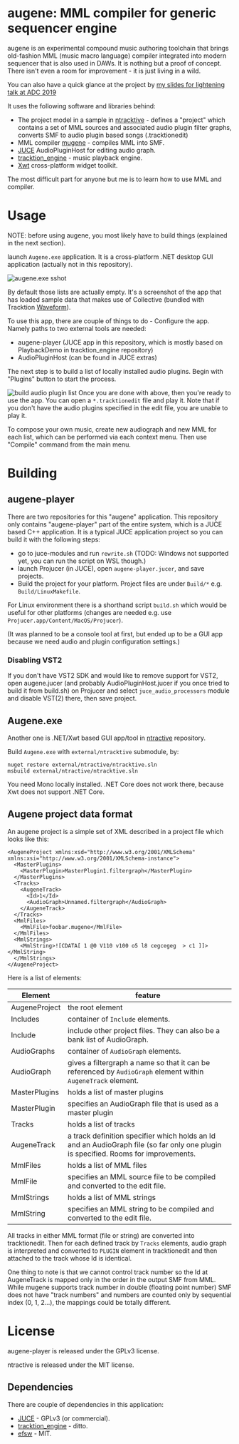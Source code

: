 
# augene: MML compiler for generic sequencer engine

augene is an experimental compound music authoring toolchain that brings old-fashion MML (music macro language) compiler integrated into modern sequencer that is also used in DAWs. It is nothing but a proof of concept. There isn't even a room for improvement - it is just living in a wild.

You can also have a quick glance at the project by [my slides for lightening talk at ADC 2019](https://speakerdeck.com/atsushieno/create-music-in-199x-language-for-2019-sequencer)

It uses the following software and libraries behind:

- The project model in a sample in [ntracktive](https://github.com/atsushieno/ntracktive) - defines a "project" which contains a set of MML sources and associated audio plugin filter graphs, converts SMF to audio plugin based songs (.tracktionedit)
- MML compiler [mugene](https://github.com/atsushieno/mugene) - compiles MML into SMF.
- [JUCE](https://github.com/WeAreROLI/JUCE) AudioPluginHost for editing audio graph.
- [tracktion_engine](https://github.com/Tracktion/tracktion_engine/) - music playback engine.
- [Xwt](https://github.com/mono/xwt/) cross-platform widget toolkit.

The most difficult part for anyone but me is to learn how to use MML and compiler.



# Usage

NOTE: before using augene, you most likely have to build things (explained in the next section).

launch `Augene.exe` application. It is a cross-platform .NET desktop GUI application (actually not in this repository).

![augene.exe sshot](https://photos.app.goo.gl/6vDaZrKecVtbeZEb6)

By default those lists are actually empty. It's a screenshot of the app that has loaded sample data that makes use of Collective (bundled with Tracktion [Waveform](https://www.tracktion.com/products/waveform)).

To use this app, there are couple of things to do - Configure the app. Namely paths to two external tools are needed:

- augene-player (JUCE app in this repository, which is mostly based on PlaybackDemo in tracktion_engine repository)
- AudioPluginHost (can be found in JUCE extras)

The next step is to build a list of locally installed audio plugins. Begin with "Plugins" button to start the process.

![build audio plugin list](https://picasaweb.google.com/110788028571466287583/6749376733834561841#6749376739265845362)
Once you are done with above, then you're ready to use the app. You can open a `*.tracktionedit` file and play it. Note that if you don't have the audio plugins specified in the edit file, you are unable to play it.

To compose your own music, create new audiograph and new MML for each list, which can be performed via each context menu. Then use "Compile" command from the main menu.


# Building

## augene-player

There are two repositories for this "augene" application. This repository only contains "augene-player" part of the entire system, which is a JUCE based C++ application. It is a typical JUCE application project so you can build it with the following steps:

- go to juce-modules and run `rewrite.sh` (TODO: Windows not supported yet, you can run the script on WSL though.)
- launch Projucer (in JUCE), open `augene-player.jucer`, and save projects.
- Build the project for your platform. Project files are under `Build/*` e.g. `Build/LinuxMakefile`.

For Linux environment there is a shorthand script `build.sh` which would be useful for other platforms (changes are needed e.g. use `Projucer.app/Content/MacOS/Projucer`).

(It was planned to be a console tool at first, but ended up to be a GUI app because we need audio and plugin configuration settings.)

### Disabling VST2

If you don't have VST2 SDK and would like to remove support for VST2, open augene.jucer (and probably AudioPluginHost.jucer if you once tried to build it from build.sh) on Projucer and select `juce_audio_processors` module and disable VST(2) there, then save project.

## Augene.exe

Another one is .NET/Xwt based GUI app/tool in [ntractive](https://github.com/atsushieno/ntracktive) repository.

Build `Augene.exe` with `external/ntracktive` submodule, by:

```
nuget restore external/ntractive/ntracktive.sln 
msbuild external/ntractive/ntracktive.sln
```

You need Mono locally installed. .NET Core does not work there, because Xwt does not support .NET Core.


## Augene project data format

An augene project is a simple set of XML described in a project file which looks like this:

```
<AugeneProject xmlns:xsd="http://www.w3.org/2001/XMLSchema" xmlns:xsi="http://www.w3.org/2001/XMLSchema-instance">
  <MasterPlugins>
    <MasterPlugin>MasterPlugin1.filtergraph</MasterPlugin>
  </MasterPlugins>
  <Tracks>
    <AugeneTrack>
      <Id>1</Id>
      <AudioGraph>Unnamed.filtergraph</AudioGraph>
    </AugeneTrack>
  </Tracks>
  <MmlFiles>
    <MmlFile>foobar.mugene</MmlFile>
  </MmlFiles>
  <MmlStrings>
    <MmlString>![CDATA[ 1 @0 V110 v100 o5 l8 cegcegeg  > c1 ]]></MmlString>
  </MmlStrings>
</AugeneProject>
```

Here is a list of elements:

| Element | feature |
|-|-|
| AugeneProject | the root element |
| Includes | container of `Include` elements. |
| Include | include other project files. They can also be a bank list of AudioGraph. |
| AudioGraphs | container of `AudioGraph` elements. |
| AudioGraph | gives a filtergraph a name so that it can be referenced by `AudioGraph` element within `AugeneTrack` element. |
| MasterPlugins | holds a list of master plugins |
| MasterPlugin | specifies an AudioGraph file that is used as a master plugin |
| Tracks | holds a list of tracks |
| AugeneTrack | a track definition specifier which holds an Id and an AudioGraph file (so far only one plugin is specified. Rooms for improvements. |
| MmlFiles | holds a list of MML files |
| MmlFile | specifies an MML source file to be compiled and converted to the edit file. |
| MmlStrings | holds a list of MML strings |
| MmlString | specifies an MML string to be compiled and converted to the edit file. |

All tracks in either MML format (file or string) are converted into tracktionedit. Then for each defined track by `Tracks` elements, audio graph is interpreted and converted to `PLUGIN` element in tracktionedit and then attached to the track whose Id is identical.

One thing to note is that we cannot control track number so the Id at AugeneTrack is mapped only in the order in the output SMF from MML. While mugene supports track number in double (floating point number) SMF does not have "track numbers" and numbers are counted only by sequential index (0, 1, 2...),  the mappings could be totally different.

# License

augene-player is released under the GPLv3 license.

ntractive is released under the MIT license.


## Dependencies

There are couple of dependencies in this application:

- [JUCE](https://juce.com/) - GPLv3 (or commercial).
- [tracktion_engine](https://github.com/Tracktion/tracktion_engine/) - ditto.
- [efsw](https://github.com/SpartanJ/efsw) - MIT.

